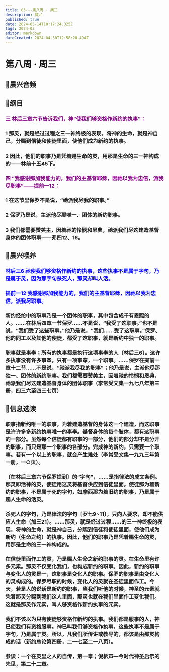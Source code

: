 ```yaml
---
title: 03---第八周 · 周三
description: 晨兴
published: true
date: 2024-05-14T10:17:24.325Z
tags: 2024-02
editor: markdown
dateCreated: 2024-04-30T12:58:28.494Z
---
```


# 第八周 · 周三
## 🎵晨兴音频

## 📖纲目

### <font color=purple>三   林后三章六节告诉我们，神“使我们够资格作新约的执事”：</font>

### 1   那灵，就是经过过程之三一神终极的表现，将神的生命，就是神自己，分赐到信徒和使徒里面，使他们成为新约的执事。

### 2   因此，他们的职事乃是凭着赐生命的灵，用那是生命的三一神构成的——林前十五45下。

### <font color=purple>四   “我感谢那加我能力的，我们的主基督耶稣，因祂以我为忠信，派我尽职事”——提前一12：</font>

### 1   在这节里保罗不是说，“祂派我尽我的职事。”

### 2   保罗乃是说，主派他尽那唯一、团体的新约职事。

### 3   我们都需要赞美主，因着祂的怜悯和恩典，祂派我们尽这建造基督身体的团体职事——弗四12、16。

## 📖晨兴喂养

### <font color=blue>林后三6    祂使我们够资格作新约的执事，这些执事不是属于字句，乃是属于灵，因为那字句杀死人，那灵却叫人活。</font>

### <font color=blue>提前一12    我感谢那加我能力的，我们的主基督耶稣，因祂以我为忠信，派我尽职事。</font>

### 新约经纶中的职事乃是一个团体的职事，其中包含成千有恩赐的人。……在林后四章一节保罗……不是说，“我受了这职事。”也不是说，“我们受了这些职事。”他乃是说，“我们……受了这职事。”保罗、他的同工以及其他的使徒，都受了这职事，就是新约中独一的职事。

### 职事就是事奉；所有的执事都是执行这项事奉的人〔林后三6〕。这许多执事没有许多事奉，只有一项事奉，一个职事。……保罗在提前一章十二节……不是说，“祂派我尽我的职事”；他乃是说，主派他尽那独一、团体的新约职事。我们都需要赞美主，因着祂的怜悯和恩典，祂派我们尽这建造基督身体的团体职事（李常受文集一九七八年第三册，四三六至四三七页）

## 📖信息选读

### 职事指新约唯一的职事，为着建造基督的身体这一个建造，而这职事是许许多多新约执事唯一的事奉。基督身体的每个肢体，都有这职事的一部分。虽然每个信徒都有职事的一部分，他们的部分却不是分开的职事，而只是那一个职事的各部分。完成神的新约，只需要一个职事。若有一个以上的职事，就会产生难处（李常受文集一九九三年第一册，一○页）。

### 〔在林后三章六节保罗提到〕的“字句”，……是指律法的成文条例。那灵即活神的灵，使徒用这灵将基督供应到信徒里面。使徒那为着新约的职事，不是属于死的字句，如摩西那为着旧约的职事，乃是属于赐人生命的活灵。

### 杀死人的字句，乃是律法的字句〔罗七9~11〕，只向人要求，却不能供应人生命（加三21）。……那灵，就是经过过程……的三一神终极的表现，将神的生命，就是神自己，分赐到信徒和使徒里面，使他们成为新约（生命之约）的执事。因此，他们的职事乃是凭着赐生命的灵，用那是生命的三一神构成的。

### 在信徒里面作工的灵，乃是赐人生命之新约职事的灵。在生命里有许多元素。那灵不仅变化我们，也构成新约的职事。因此，新约的职事与变化人的灵是一，这职事是变化人的职事。保罗的职事是由变化人的灵构成的。保罗尽职的时候，变化人的灵就在圣徒里面作工。今天，若是人的说话是新约的职事，当我们听他的时候，神圣的元素就凭着那灵分赐到我们这人里面，那灵也就在我们里面作工变化我们。这就是那灵作元素，叫人够资格作新约执事的元素。

### 我们不该以为只有使徒够资格作新约的执事。我们都是服事的人，神已使我们有资格服事。神已叫我们够资格作执事，这些执事不是属于字句，乃是属于灵。所以，凡我们所传讲或教导的，都该是由那灵构成的话（新约总论第四册，二一七至二一八页）。

### 参读：一个在灵里之人的自传，第一章；倪柝声—今时代神圣启示的先见，第二十二章。
<!-- Google tag (gtag.js) -->
<script async src="https://www.googletagmanager.com/gtag/js?id=G-1P8709Z16T"></script>
<script>
  window.dataLayer = window.dataLayer || [];
  function gtag(){dataLayer.push(arguments);}
  gtag('js', new Date());

  gtag('config', 'G-1P8709Z16T');
</script>
